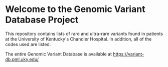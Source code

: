 # Welcome to the Genomic Variant Database Project



This repository contains lists of rare and ultra-rare variants found in patients at the University of Kentucky's Chandler Hospital. 
In addition, all of the codes used are listed.


The entire Genomic Variant Database is available at 
https://variant-db.pml.uky.edu/
